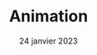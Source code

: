 ---
layout: post
title: 'Animation'
caption: Dynamisez vos contenus pour plus d'attractivité
description: >
  Notre attention est multiplié quand il s'agit de visualiser du contenu animé. Mettez du dynamisme dans vos   présentations, vos publicités en ligne, pour augmenter vos chances d'être admiré et convertir.
date: 24 janvier 2023
image: 
  path: /assets/img/services/cover-animation@2x-16.gif
  srcset: 
    1920w: /assets/img/services/cover-animation@2x-16-150.gif
    960w:  /assets/img/services/cover-animation@2x-16.gif

links:
  - title: Plus d'informations
    url: /contact
accent_color: '#4fb1ba'
accent_image:
theme_color: '#193747'
sitemap: false
---
